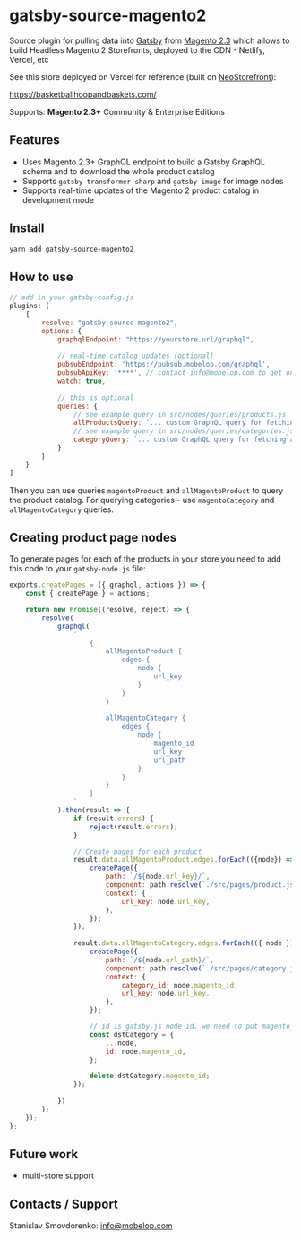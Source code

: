 # gatsby-source-magento2

Source plugin for pulling data into [Gatsby][gatsby] from [Magento 2.3][magento] which allows to build Headless Magento 2 Storefronts, deployed to the CDN - Netlify, Vercel, etc

See this store deployed on Vercel for reference (built on [NeoStorefront](https://www.neostorefront.com/)):

https://basketballhoopandbaskets.com/

Supports: **Magento 2.3+** Community & Enterprise Editions

## Features

- Uses Magento 2.3+ GraphQL endpoint to build a Gatsby GraphQL schema and to download the whole product catalog
- Supports `gatsby-transformer-sharp` and `gatsby-image` for image nodes
- Supports real-time updates of the Magento 2 product catalog in development mode

## Install

```sh
yarn add gatsby-source-magento2
```

## How to use

```js
// add in your gatsby-config.js
plugins: [
    {
        resolve: "gatsby-source-magento2",
        options: {
            graphqlEndpoint: "https://yourstore.url/graphql",
            
            // real-time catalog updates (optional)
            pubsubEndpoint: 'https://pubsub.mobelop.com/graphql',
            pubsubApiKey: '****', // contact info@mobelop.com to get one for free
            watch: true,
            
            // this is optional
            queries: {
                // see example query in src/nodes/queries/products.js
                allProductsQuery: `... custom GraphQL query for fetching all the products you need to publish on Gatsby website ...`,
                // see example query in src/nodes/queries/categories.js
                categoryQuery: `... custom GraphQL query for fetching all the categories & product ids ...`
            }
        }
    }
]
```

Then you can use queries `magentoProduct` and `allMagentoProduct` to query the product catalog. For querying categories - use 
`magentoCategory` and `allMagentoCategory` queries.

## Creating product page nodes

To generate pages for each of the products in your store you need to add this code
to your `gatsby-node.js` file:

```js
exports.createPages = ({ graphql, actions }) => {
    const { createPage } = actions;

    return new Promise((resolve, reject) => {
        resolve(
            graphql(
                `
                    {
                        allMagentoProduct {
                            edges {
                                node {
                                    url_key
                                }
                            }
                        }
                        
                        allMagentoCategory {
                            edges {
                                node {
                                    magento_id
                                    url_key
                                    url_path
                                }
                            }
                        }
                    }
                `
            ).then(result => {
                if (result.errors) {
                    reject(result.errors);
                }

                // Create pages for each product
                result.data.allMagentoProduct.edges.forEach(({node}) => {
                    createPage({
                        path: `/${node.url_key}/`,
                        component: path.resolve(`./src/pages/product.jsx`),
                        context: {
                            url_key: node.url_key,
                        },
                    });
                });
                
                result.data.allMagentoCategory.edges.forEach(({ node }) => {
                    createPage({
                        path: `/${node.url_path}/`,
                        component: path.resolve(`./src/pages/category.jsx`),
                        context: {
                            category_id: node.magento_id,
                            url_key: node.url_key,
                        },
                    });

                    // id is gatsby.js node id. we need to put magento_id there instead
                    const dstCategory = {
                        ...node,
                        id: node.magento_id,
                    };

                    delete dstCategory.magento_id;
                });
                
            })
        );
    });
};
```

## Future work

- multi-store support

[gatsby]: https://www.gatsbyjs.org/
[magento]: https://magento.com/
 
## Contacts / Support

Stanislav Smovdorenko: info@mobelop.com
